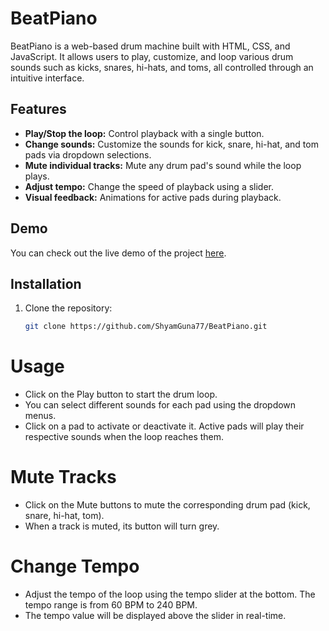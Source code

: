 # BeatPiano

BeatPiano is a web-based drum machine built with HTML, CSS, and JavaScript. It allows users to play, customize, and loop various drum sounds such as kicks, snares, hi-hats, and toms, all controlled through an intuitive interface.

## Features
- **Play/Stop the loop:** Control playback with a single button.
- **Change sounds:** Customize the sounds for kick, snare, hi-hat, and tom pads via dropdown selections.
- **Mute individual tracks:** Mute any drum pad's sound while the loop plays.
- **Adjust tempo:** Change the speed of playback using a slider.
- **Visual feedback:** Animations for active pads during playback.

## Demo
You can check out the live demo of the project [here]().

## Installation

1. Clone the repository:
   ```bash
   git clone https://github.com/ShyamGuna77/BeatPiano.git
# Usage 
 - Click on the Play button to start the drum loop.
 - You can select different sounds for each pad using the dropdown menus.
 - Click on a pad to activate or deactivate it. Active pads will play their respective sounds when the loop reaches them.

# Mute Tracks
 - Click on the Mute buttons to mute the corresponding drum pad (kick, snare, hi-hat, tom).
 - When a track is muted, its button will turn grey.

# Change Tempo 
 - Adjust the tempo of the loop using the tempo slider at the bottom. The tempo range is from 60 BPM to 240 BPM.
 - The tempo value will be displayed above the slider in real-time.

